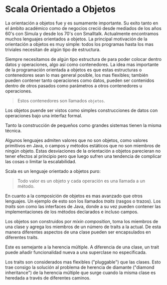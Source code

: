 Scala Orientado a Objetos
=========================

La orientación a objetos fue y es sumamente importante. Su exito tanto en el ámbito académico como de negocios creció desde mediados de los años 60's con Simula y desde los 70's con Smalltalk. Actualmente encontramos muchos lenguajes orientados a objetos. 
La principal motivación de la orientación a objetos es muy simple: todos los programas hasta los mas triviales necesitan de algún tipo de estructura.

Siempre necesitamos de algún tipo estructura de para poder colocar dentro datos y operaciones, algo así como contenedores. La idea mas importante de la programación orientada a objetos es que estas estructuras o contenedores sean lo mas general posible, los mas flexibles; también pueden contener tanto operaciones como datos, pueden ser contenidos dentro de otros pasados como parámetros a otros contenedores u operaciones.

>Estos contenedores son llamados `objetos`.

Los objetos puende ser vistos como simples construcciones de datos con operaciones bajo una interfaz formal.

Tanto la construcción de pequeños como grandes sistemas tienen la misma técnica.

Algunos lenguajes admiten valores que no son objetos, como valores primitivos en Java, o campos y métodos estáticos que no son miembros de ningún objeto. Estas desviaciones de la orientación a objetos parecieran no tener efectos al principio pero que luego sufren una tendencia de complicar las cosas o limitar la escalabilidad.

Scala es un lenguaje orientado a objetos puro:

>Todo valor es un objeto y cada operación es una llamada a un método.

En cuanto a la composición de objetos es mas avanzado que otros lenguajes. Un ejemplo de esto son los llamados *traits* (rasgos o trazos).
Los *traits* son como las interfaces de Java, donde a su vez pueden contener las implementaciones de los métodos declarados e incluso campos.

Los objetos son construidos por *mixin composition*, toma los miembros de una clase y agrega los miembros de un número de traits a la actual. De esta manera diferentes aspectos de una clase pueden ser encapsulados en diferentes traits.

Este es semejante a la herencia múltiple. A diferencia de una clase, un trait puede añadir funcionalidad nueva a una superclase no especificada.

Los traits son considerados mas flexibles ("pluggable") que las clases. Esto trae consigo la solución al problema de herencia de diamante ("diamond inheritance") de la herencia múltiple que surge cuando la misma clase es heredada a través de diferentes caminos.


